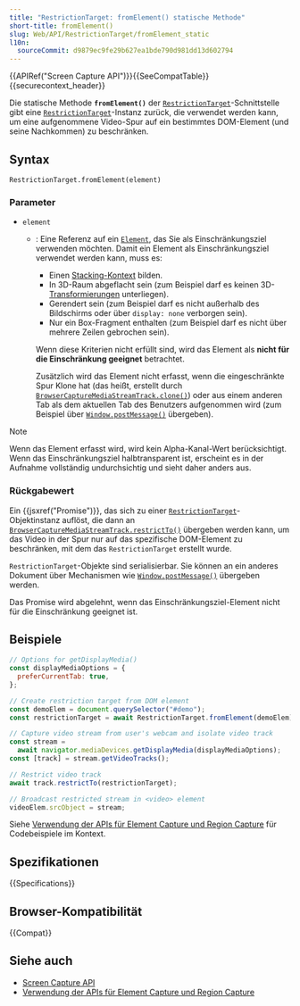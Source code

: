 ```yaml
---
title: "RestrictionTarget: fromElement() statische Methode"
short-title: fromElement()
slug: Web/API/RestrictionTarget/fromElement_static
l10n:
  sourceCommit: d9879ec9fe29b627ea1bde790d981dd13d602794
---
```


{{APIRef("Screen Capture API")}}{{SeeCompatTable}}{{securecontext_header}}

Die statische Methode **`fromElement()`** der [`RestrictionTarget`](/de/docs/Web/API/RestrictionTarget)-Schnittstelle gibt eine [`RestrictionTarget`](/de/docs/Web/API/RestrictionTarget)-Instanz zurück, die verwendet werden kann, um eine aufgenommene Video-Spur auf ein bestimmtes DOM-Element (und seine Nachkommen) zu beschränken.

## Syntax

```js-nolint
RestrictionTarget.fromElement(element)
```

### Parameter

- `element`

  - : Eine Referenz auf ein [`Element`](/de/docs/Web/API/Element), das Sie als Einschränkungsziel verwenden möchten. Damit ein Element als Einschränkungsziel verwendet werden kann, muss es:

    - Einen [Stacking-Kontext](/de/docs/Web/CSS/CSS_positioned_layout/Understanding_z-index/Stacking_context) bilden.
    - In 3D-Raum abgeflacht sein (zum Beispiel darf es keinen 3D-[Transformierungen](/de/docs/Web/CSS/CSS_transforms) unterliegen).
    - Gerendert sein (zum Beispiel darf es nicht außerhalb des Bildschirms oder über `display: none` verborgen sein).
    - Nur ein Box-Fragment enthalten (zum Beispiel darf es nicht über mehrere Zeilen gebrochen sein).

    Wenn diese Kriterien nicht erfüllt sind, wird das Element als **nicht für die Einschränkung geeignet** betrachtet.

    Zusätzlich wird das Element nicht erfasst, wenn die eingeschränkte Spur Klone hat (das heißt, erstellt durch [`BrowserCaptureMediaStreamTrack.clone()`](/de/docs/Web/API/BrowserCaptureMediaStreamTrack/clone)) oder aus einem anderen Tab als dem aktuellen Tab des Benutzers aufgenommen wird (zum Beispiel über [`Window.postMessage()`](/de/docs/Web/API/Window/postMessage) übergeben).

> [!NOTE]
> Wenn das Element erfasst wird, wird kein Alpha-Kanal-Wert berücksichtigt. Wenn das Einschränkungsziel halbtransparent ist, erscheint es in der Aufnahme vollständig undurchsichtig und sieht daher anders aus.

### Rückgabewert

Ein {{jsxref("Promise")}}, das sich zu einer [`RestrictionTarget`](/de/docs/Web/API/RestrictionTarget)-Objektinstanz auflöst, die dann an [`BrowserCaptureMediaStreamTrack.restrictTo()`](/de/docs/Web/API/BrowserCaptureMediaStreamTrack/restrictTo) übergeben werden kann, um das Video in der Spur nur auf das spezifische DOM-Element zu beschränken, mit dem das `RestrictionTarget` erstellt wurde.

`RestrictionTarget`-Objekte sind serialisierbar. Sie können an ein anderes Dokument über Mechanismen wie [`Window.postMessage()`](/de/docs/Web/API/Window/postMessage) übergeben werden.

Das Promise wird abgelehnt, wenn das Einschränkungsziel-Element nicht für die Einschränkung geeignet ist.

## Beispiele

```js
// Options for getDisplayMedia()
const displayMediaOptions = {
  preferCurrentTab: true,
};

// Create restriction target from DOM element
const demoElem = document.querySelector("#demo");
const restrictionTarget = await RestrictionTarget.fromElement(demoElem);

// Capture video stream from user's webcam and isolate video track
const stream =
  await navigator.mediaDevices.getDisplayMedia(displayMediaOptions);
const [track] = stream.getVideoTracks();

// Restrict video track
await track.restrictTo(restrictionTarget);

// Broadcast restricted stream in <video> element
videoElem.srcObject = stream;
```

Siehe [Verwendung der APIs für Element Capture und Region Capture](/de/docs/Web/API/Screen_Capture_API/Element_Region_Capture) für Codebeispiele im Kontext.

## Spezifikationen

{{Specifications}}

## Browser-Kompatibilität

{{Compat}}

## Siehe auch

- [Screen Capture API](/de/docs/Web/API/Screen_Capture_API)
- [Verwendung der APIs für Element Capture und Region Capture](/de/docs/Web/API/Screen_Capture_API/Element_Region_Capture)
